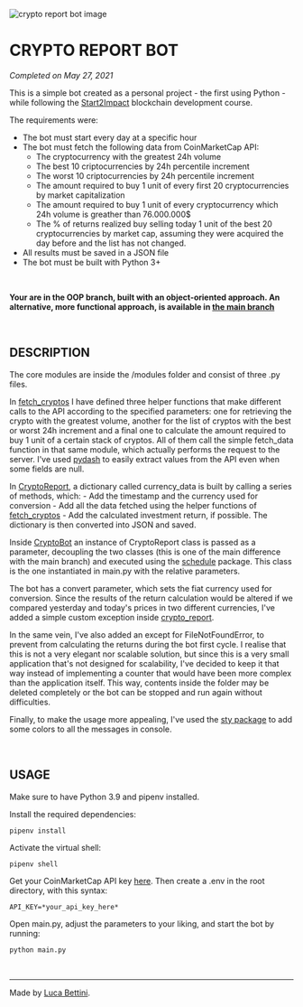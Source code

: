 ![crypto report bot image](https://lucabettini.com/images/cryptobot.png)

# CRYPTO REPORT BOT

<i>Completed on May 27, 2021</i>

This is a simple bot created as a personal project - the first using Python - while following the [Start2Impact](https://www.start2impact.it/) blockchain development course.

The requirements were:

- The bot must start every day at a specific hour
- The bot must fetch the following data from CoinMarketCap API:
  - The cryptocurrency with the greatest 24h volume
  - The best 10 criptocurrencies by 24h percentile increment
  - The worst 10 criptocurrencies by 24h percentile increment
  - The amount required to buy 1 unit of every first 20 cryptocurrencies by market capitalization
  - The amount required to buy 1 unit of every cryptocurrency which 24h volume is greather than 76.000.000$
  - The % of returns realized buy selling today 1 unit of the best 20 cryptocurrencies by market cap, assuming they were acquired the day before and the list has not changed.
- All results must be saved in a JSON file
- The bot must be built with Python 3+

<br>

**Your are in the OOP branch, built with an object-oriented approach. An alternative, more functional approach, is available in [the main branch](https://github.com/lucabettini/crypto-report-bot)**

<br>

## DESCRIPTION

The core modules are inside the /modules folder and consist of three .py files.

In [fetch_cryptos](https://github.com/lucabettini/crypto-report-bot/blob/OOP/modules/fetch_cryptos.py) I have defined three helper functions that make different calls to the API according to the specified parameters: one for retrieving the crypto with the greatest volume, another for the list of cryptos with the best or worst 24h increment and a final one to calculate the amount required to buy 1 unit of a certain stack of cryptos.
All of them call the simple fetch_data function in that same module, which actually performs the request to the server. I've used [pydash](https://pypi.org/project/pydash/) to easily extract values from the API even when some fields are null.

In [CryptoReport](https://github.com/lucabettini/crypto-report-bot/blob/OOP/modules/CryptoReport.py), a dictionary called currency_data is built by calling a series of methods, which: - Add the timestamp and the currency used for conversion - Add all the data fetched using the helper functions of [fetch_cryptos](https://github.com/lucabettini/crypto-report-bot/blob/OOP/modules/fetch_cryptos.py) - Add the calculated investment return, if possible.
The dictionary is then converted into JSON and saved.

Inside [CryptoBot](https://github.com/lucabettini/crypto-report-bot/blob/OOP/modules/CryptoBot.py) an instance of CryptoReport class is passed as a parameter, decoupling the two classes (this is one of the main difference with the main branch) and executed using the [schedule](https://pypi.org/project/schedule/) package. This class is the one instantiated in main.py with the relative parameters.

The bot has a convert parameter, which sets the fiat currency used for conversion. Since the results of the return calculation would be altered if we compared yesterday and today's prices in two different currencies, I've added a simple custom exception inside [crypto_report](https://github.com/lucabettini/crypto-report-bot/blob/main/modules/crypto_report.py).

In the same vein, I've also added an except for FileNotFoundError, to prevent from calculating the returns during the bot first cycle. I realise that this is not a very elegant nor scalable solution, but since this is a very small application that's not designed for scalability, I've decided to keep it that way instead of implementing a counter that would have been more complex than the application itself. This way, contents inside the folder may be deleted completely or the bot can be stopped and run again without difficulties.

Finally, to make the usage more appealing, I've used the [sty package](https://pypi.org/project/sty/) to add some colors to all the messages in console.

<br>

## USAGE

Make sure to have Python 3.9 and pipenv installed.

Install the required dependencies:

    pipenv install

Activate the virtual shell:

    pipenv shell

Get your CoinMarketCap API key [here](https://coinmarketcap.com/api/). Then create a .env in the root directory, with this syntax:

    API_KEY=*your_api_key_here*

Open main.py, adjust the parameters to your liking, and start the bot by running:

    python main.py

<br>

---

Made by [Luca Bettini](https://lucabettini.com).
